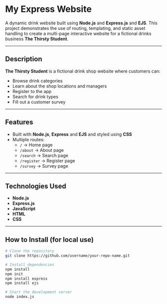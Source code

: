 # My Express Website

A dynamic drink website built using **Node.js** and **Express.js** and **EJS**.
This project demonstrates the use of routing, templating, and static asset handling to create a multi-page interactive website for a fictional drinks business **The Thirsty Student**.

---

## Description

**The Thirsty Student** is a fictional drink shop website where customers can:
- Browse drink categories
- Learn about the shop locations and managers
- Register to the app
- Search for drink types
- Fill out a customer survey

---

## Features

- Built with **Node.js**, **Express** and **EJS** and styled using **CSS**
- Multiple routes:
  - `/` → Home page  
  - `/about` → About page  
  - `/search` → Search page  
  - `/register` → Register page  
  - `/survey` → Survey page  
 
---

## Technologies Used

- **Node.js**
- **Express.js**
- **JavaScript**
- **HTML**
- **CSS**

---

## How to Install (for local use)

```bash
# Clone the repository
git clone https://github.com/username/your-repo-name.git

# Install dependencies
npm install
npm init
npm install express
npm install ejs

# Start the development server
node index.js
